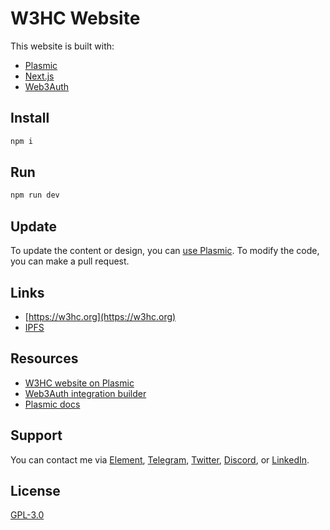 # W3HC Website

This website is built with: 

- [Plasmic]((https://www.plasmic.app/))
- [Next.js](https://nextjs.org/)
- [Web3Auth](https://web3auth.io/)

## Install

```sh
npm i
```

## Run

```sh
npm run dev
```

## Update

To update the content or design, you can [use Plasmic](https://studio.plasmic.app/projects/rURT7PSYpAQNuaCGHJDPZg). To modify the code, you can make a pull request.

## Links

- [https://w3hc.org](https://w3hc.org)
- [IPFS](https://bafybeiehvnb2wivibvfzlgfvcpuutrj5yz2cp4nhjsaokcpneytrcmfkom.ipfs.w3s.link/)

## Resources

- [W3HC website on Plasmic](https://studio.plasmic.app/projects/rURT7PSYpAQNuaCGHJDPZg)
- [Web3Auth integration builder](https://web3auth.io/docs/integration-builder?lang=NEXT&chain=ETH&evmFramework=ETHERS&customAuth=NONE&mfa=NONE&whitelabel=NO&useModal=YES&web3AuthNetwork=TESTNET&rnMode=EXPO&stepIndex=0)
- [Plasmic docs](https://docs.plasmic.app/learn/)

## Support

You can contact me via [Element](https://matrix.to/#/@julienbrg:matrix.org), [Telegram](https://t.me/julienbrg), [Twitter](https://twitter.com/julienbrg), [Discord](https://discord.gg/bHKJV3NWUQ), or [LinkedIn](https://www.linkedin.com/in/julienberanger/).

## License

[GPL-3.0](https://github.com/w3hc/w3hc-web/blob/main/LICENSE)